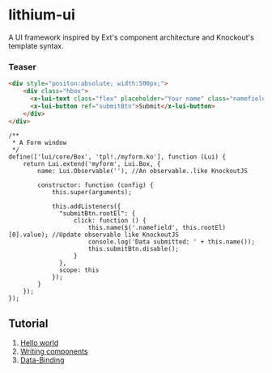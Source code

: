lithium-ui
==========

A UI framework inspired by Ext's component architecture and Knockout's template syntax.

### Teaser
```html
<div style="positon:absolute; width:500px;">
    <div class="hbox">
      <x-lui-text class="flex" placeholder="Your name" class="namefield" data-bind="value:name"></x-lui-text>
      <x-lui-button ref="submitBtn">Submit</x-lui-button>
    </div>
</div>
```
```javascirpt
/**
 * A Form window
 */
define(['lui/core/Box', 'tpl!./myform.ko'], function (Lui) {
    return Lui.extend('myform', Lui.Box, {
        name: Lui.Observable(''), //An observable..like KnockoutJS
        
        constructor: function (config) {
            this.super(arguments);
          
            this.addListeners({
              "submitBtn.rootEl": {
                  click: function () {
                      this.name($('.namefield', this.rootEl)[0].value); //Update observable like KnockoutJS
                      console.log('Data submitted: ' + this.name());
                      this.submitBtn.disable();
                  }
              },
              scope: this
            });
        }
    });
});
```

Tutorial
------
1. [Hello world](wiki/Tutorial-1-Hello-World)
2. [Writing components](wiki/Tutorial-2-Write-a-Component)
3. [Data-Binding](wiki/Tutorial-3-Data-Binding)
